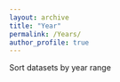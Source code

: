 ```yaml
---
layout: archive
title: "Year"
permalink: /Years/
author_profile: true
---
```


Sort datasets by year range
